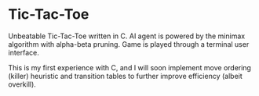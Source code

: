 # Tic-Tac-Toe

Unbeatable Tic-Tac-Toe written in C. AI agent is powered by the minimax algorithm with alpha-beta pruning. Game is played through a terminal user interface. 

This is my first experience with C, and I will soon implement move ordering (killer) heuristic and transition tables to further improve efficiency (albeit overkill). 
